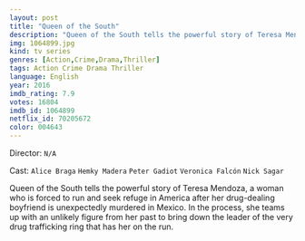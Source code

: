 ```yaml
---
layout: post
title: "Queen of the South"
description: "Queen of the South tells the powerful story of Teresa Mendoza, a woman who is forced to run and seek refuge in America after her drug-dealing boyfriend is unexpectedly murdered in Mexico. In the process, she teams up with an unlikely figure from her past to bring down the leader of the very drug trafficking ring that has her on the run..."
img: 1064899.jpg
kind: tv series
genres: [Action,Crime,Drama,Thriller]
tags: Action Crime Drama Thriller 
language: English
year: 2016
imdb_rating: 7.9
votes: 16804
imdb_id: 1064899
netflix_id: 70205672
color: 004643
---
```

Director: `N/A`  

Cast: `Alice Braga` `Hemky Madera` `Peter Gadiot` `Veronica Falcón` `Nick Sagar` 

Queen of the South tells the powerful story of Teresa Mendoza, a woman who is forced to run and seek refuge in America after her drug-dealing boyfriend is unexpectedly murdered in Mexico. In the process, she teams up with an unlikely figure from her past to bring down the leader of the very drug trafficking ring that has her on the run.